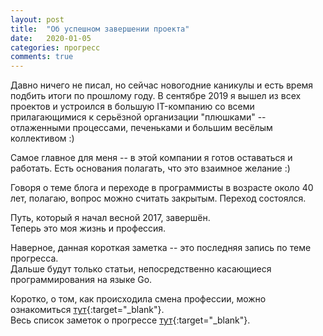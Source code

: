 ```yaml
---
layout: post
title:  "Об успешном завершении проекта"
date:   2020-01-05
categories: прогресс
comments: true
---
```

Давно ничего не писал, но сейчас новогодние каникулы и есть время подбить итоги по прошлому году. 
В сентябре 2019 я вышел из всех проектов и устроился в большую IT-компанию со всеми прилагающимися к серьёзной организации "плюшками" -- отлаженными процессами, печеньками и большим весёлым коллективом :) 

Самое главное для меня -- в этой компании я готов оставаться и работать. Есть основания полагать, что это взаимное желание :)

Говоря о теме блога и переходе в программисты в возрасте около 40 лет, полагаю, вопрос можно считать закрытым. Переход состоялся. 

Путь, который я начал весной 2017, завершён.  
Теперь это моя жизнь и профессия.

Наверное, данная короткая заметка -- это последняя запись по теме прогресса.  
Дальше будут только статьи, непосредственно касающиеся программирования на языке Go.

Коротко, о том, как происходила смена профессии, можно ознакомиться [тут](https://37yonub.ru/brief/){:target="_blank"}.  
Весь список заметок о прогрессе [тут](https://37yonub.ru/progress/){:target="_blank"}.